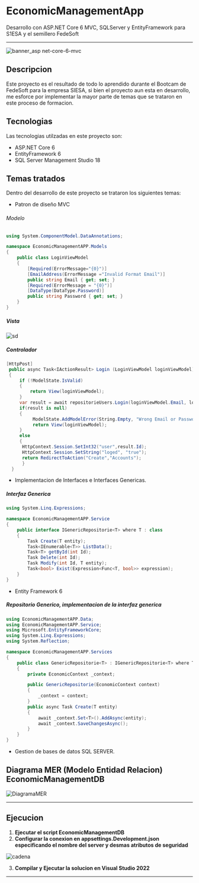 # EconomicManagementApp
Desarrollo con ASP.NET Core 6 MVC, SQLServer y EntityFramework para S1ESA y el semillero FedeSoft
***
![banner_asp net-core-6-mvc](https://user-images.githubusercontent.com/78867527/161318514-26d98896-01ef-4d30-8892-326f090ca7e4.png)

## Descripcion

Este proyecto es el resultado de todo lo aprendido durante el Bootcam de FedeSoft para la empresa SIESA, si bien el proyecto aun esta en desarrollo, me esforce por implementar la mayor parte de temas que se trataron en este proceso de formacion. 

## Tecnologias

Las tecnologias utilzadas en este proyecto son:
* ASP.NET Core 6
* EntityFramework 6
* SQL Server Management Studio 18

## Temas tratados

Dentro del desarrollo de este proyecto se trataron los siguientes temas:
* Patron de diseño MVC 

###### Modelo
```c#
using System.ComponentModel.DataAnnotations;

namespace EconomicManagementAPP.Models
{
    public class LoginViewModel
    {
        [Required(ErrorMessage="{0}")]
        [EmailAddress(ErrorMessage ="Invalid Format Email")]
        public string Email { get; set; }
        [Required(ErrorMessage = "{0}")]
        [DataType(DataType.Password)]
        public string Password { get; set; }
    }
}

```

##### Vista

![sd](https://user-images.githubusercontent.com/78867527/161346926-522e832f-7436-4581-ad30-50f603982753.jpg)

##### Controlador
```c#
[HttpPost]
 public async Task<IActionResult> Login (LoginViewModel loginViewModel)
 {
     if (!ModelState.IsValid)
     {
         return View(loginViewModel);
     }
     var result = await repositorieUsers.Login(loginViewModel.Email, loginViewModel.Password);
     if(result is null)
     {
          ModelState.AddModelError(String.Empty, "Wrong Email or Password");
          return View(loginViewModel);
     }
     else
     {
      HttpContext.Session.SetInt32("user",result.Id);
      HttpContext.Session.SetString("loged", "true");
      return RedirectToAction("Create","Accounts");
      }
  }

```

* Implementacion de Interfaces e Interfaces Genericas.
##### Interfaz Generica
```c#
using System.Linq.Expressions;

namespace EconomicManagementAPP.Service
{
    public interface IGenericRepositorie<T> where T : class
    {
        Task Create(T entity); 
        Task<IEnumerable<T>> ListData();
        Task<T> getById(int Id);
        Task Delete(int Id);
        Task Modify(int Id, T entity);
        Task<bool> Exist(Expression<Func<T, bool>> expression);
    }
}
```
* Entity Framework 6 
##### Repositorio Generico, implementacion de la interfaz generica
```c#
using EconomicManagementAPP.Data;
using EconomicManagementAPP.Service;
using Microsoft.EntityFrameworkCore;
using System.Linq.Expressions;
using System.Reflection;

namespace EconomicManagementAPP.Services
{
    public class GenericRepositorie<T> : IGenericRepositorie<T> where T : class
    {
        private EconomicContext _context;

        public GenericRepositorie(EconomicContext context)
        {
            _context = context;
        }
        public async Task Create(T entity)
        {
            await _context.Set<T>().AddAsync(entity);
            await _context.SaveChangesAsync();
        }
    }
}
```
* Gestion de bases de datos SQL SERVER.

## Diagrama MER (Modelo Entidad Relacion) EconomicManagementDB

![DiagramaMER](https://user-images.githubusercontent.com/78867527/161315374-8497ec63-eaf7-46c1-a22c-633acd6b9e61.png)

***
## Ejecucion
1. **Ejecutar el script EconomicManagementDB**
2. **Configurar la conexion en appsettings.Development.json especificando el nombre del server y desmas atributos de seguridad**

![cadena](https://user-images.githubusercontent.com/78867527/161320919-190b262e-02c3-477a-bda9-abcd54464c15.png)

3. **Compilar y Ejecutar la solucion en Visual Studio 2022** 

***

